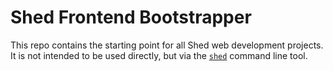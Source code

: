 # Shed Frontend Bootstrapper

This repo contains the starting point for all Shed web development projects. It is not intended to be used directly, but via the [`shed`](https://github.com/shedcollective/shed-cli-tool) command line tool.